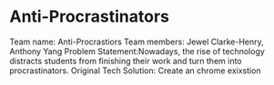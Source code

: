 # Anti-Procrastinators
Team name: Anti-Procrastiors
Team members: Jewel Clarke-Henry, Anthony Yang 
Problem Statement:Nowadays, the rise of technology distracts students from finishing their work and turn them into procrastinators. 
Original Tech Solution: Create an chrome exixstion  
